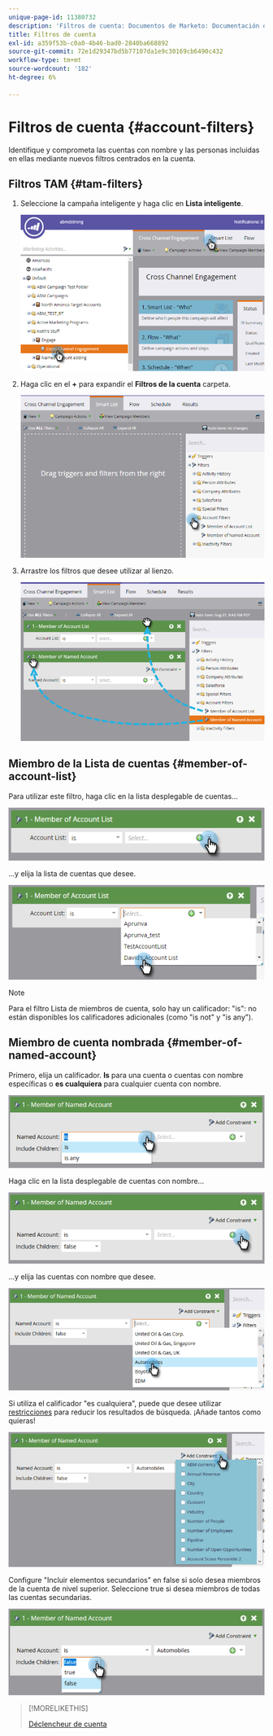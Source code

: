 ```yaml
---
unique-page-id: 11380732
description: 'Filtros de cuenta: Documentos de Marketo: Documentación del producto'
title: Filtros de cuenta
exl-id: a359f53b-c0a0-4b46-bad0-2840ba668892
source-git-commit: 72e1d29347bd5b77107da1e9c30169cb6490c432
workflow-type: tm+mt
source-wordcount: '182'
ht-degree: 6%

---
```


# Filtros de cuenta {#account-filters}

Identifique y comprometa las cuentas con nombre y las personas incluidas en ellas mediante nuevos filtros centrados en la cuenta.

## Filtros TAM {#tam-filters}

1. Seleccione la campaña inteligente y haga clic en **Lista inteligente**.

   ![](assets/one.png)

1. Haga clic en el **+** para expandir el **Filtros de la cuenta** carpeta.

   ![](assets/two.png)

1. Arrastre los filtros que desee utilizar al lienzo.

   ![](assets/three.png)

## Miembro de la Lista de cuentas {#member-of-account-list}

Para utilizar este filtro, haga clic en la lista desplegable de cuentas...

![](assets/four.png)

...y elija la lista de cuentas que desee.

![](assets/five.png)

>[!NOTE]
>
>Para el filtro Lista de miembros de cuenta, solo hay un calificador: &quot;is&quot;: no están disponibles los calificadores adicionales (como &quot;is not&quot; y &quot;is any&quot;).

## Miembro de cuenta nombrada {#member-of-named-account}

Primero, elija un calificador. **Is** para una cuenta o cuentas con nombre específicas o **es cualquiera** para cualquier cuenta con nombre.

![](assets/six.png)

Haga clic en la lista desplegable de cuentas con nombre...

![](assets/seven.png)

...y elija las cuentas con nombre que desee.

![](assets/eight.png)

Si utiliza el calificador &quot;es cualquiera&quot;, puede que desee utilizar [restricciones](/help/marketo/product-docs/core-marketo-concepts/smart-lists-and-static-lists/using-smart-lists/add-a-constraint-to-a-smart-list-filter.md) para reducir los resultados de búsqueda. ¡Añade tantos como quieras!

![](assets/nine.png)

Configure &quot;Incluir elementos secundarios&quot; en false si solo desea miembros de la cuenta de nivel superior. Seleccione true si desea miembros de todas las cuentas secundarias.

![](assets/ten.png)

>[!MORELIKETHIS]
>
>[Déclencheur de cuenta](/help/marketo/product-docs/target-account-management/engage/account-triggers.md)
